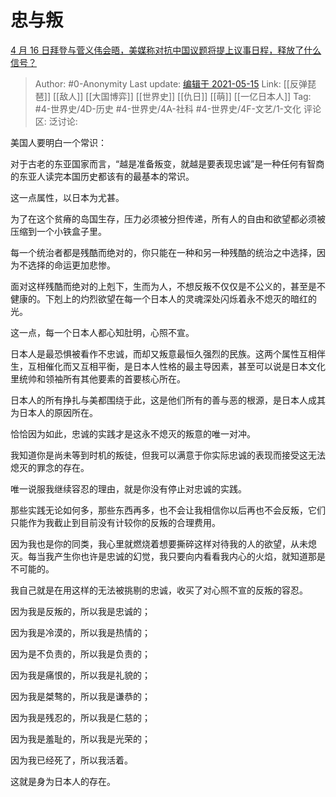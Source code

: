 # 忠与叛
[4 月 16 日拜登与菅义伟会晤，美媒称对抗中国议题将提上议事日程，释放了什么信号？](https://www.zhihu.com/question/454891026/answer/1839962743)

> Author: #0-Anonymity
> Last update: [编辑于 2021-05-15](https://www.zhihu.com/question/454891026/answer/1839962743)
> Link: [[反弹琵琶]] [[敌人]] [[大国博弈]] [[世界史]] [[仇日]] [[萌]] [[一亿日本人]]
> Tag: #4-世界史/4D-历史 #4-世界史/4A-社科 #4-世界史/4F-文艺/1-文化
> 评论区:
> 泛讨论:

美国人要明白一个常识：

对于古老的东亚国家而言，“越是准备叛变，就越是要表现忠诚”是一种任何有智商的东亚人读完本国历史都该有的最基本的常识。

这一点属性，以日本为尤甚。

为了在这个贫瘠的岛国生存，压力必须被分担传递，所有人的自由和欲望都必须被压缩到一个小铁盒子里。

每一个统治者都是残酷而绝对的，你只能在一种和另一种残酷的统治之中选择，因为不选择的命运更加悲惨。

面对这样残酷而绝对的上剋下，生而为人，不想反叛不仅仅是不公义的，甚至是不健康的。下剋上的灼烈欲望在每一个日本人的灵魂深处闪烁着永不熄灭的暗红的光。

这一点，每一个日本人都心知肚明，心照不宣。

日本人是最恐惧被看作不忠诚，而却又叛意最恒久强烈的民族。这两个属性互相伴生，互相催化而又互相平衡，是日本人性格的最主导因素，甚至可以说是日本文化里统帅和领袖所有其他要素的首要核心所在。

日本人的所有挣扎与美都围绕于此，这是他们所有的善与恶的根源，是日本人成其为日本人的原因所在。

恰恰因为如此，忠诚的实践才是这永不熄灭的叛意的唯一对冲。

我知道你是尚未等到时机的叛徒，但我可以满意于你实际忠诚的表现而接受这无法熄灭的罪念的存在。

唯一说服我继续容忍的理由，就是你没有停止对忠诚的实践。

那些实践无论如何多，那些东西再多，也不会让我相信你以后再也不会反叛，它们只能作为我截止到目前没有计较你的反叛的合理费用。

因为我也是你的同类，我心里就燃烧着想要撕碎这样对待我的人的欲望，从未熄灭。每当我产生你也许是忠诚的幻觉，我只要向内看看我内心的火焰，就知道那是不可能的。

我自己就是在用这样的无法被挑剔的忠诚，收买了对心照不宣的反叛的容忍。

因为我是反叛的，所以我是忠诚的；

因为我是冷漠的，所以我是热情的；

因为是不负责的，所以我是负责的；

因为我是痛恨的，所以我是礼貌的；

因为我是桀骜的，所以我是谦恭的；

因为我是残忍的，所以我是仁慈的；

因为我是羞耻的，所以我是光荣的；

因为我已经死了，所以我活着。

这就是身为日本人的存在。
